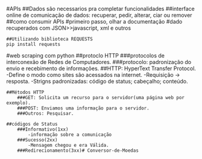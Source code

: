
#APIs
##Dados são necessarios pra completar funcionalidades
##interface online de comunicação de dados: recuperar, pedir, alterar, ciar ou remover
##como consumir APIs
#primeiro passo, olhar a documentação
		#dado recuperados com JSON>>javascript, xml e outros
	
	##Utilizando biblioteca REQUESTS
	pip install requests

#web scraping com python
	##protoclo HTTP
		###protocolos de interconexão de Redes de Computadores.
		###protocolo: padronização do envio e recebimento de informações.
		##HTTP: HyperText Transfer Protocol.
			-Define o modo como sites são acessados na internet.
			-Requisição -> resposta.
				-Strigns padronizadas: código de status; cabeçalho; conteúdo.

	##Métodos HTTP
		###GET: Solicita um recurso para o servidor(uma página web por exemplo).
		###POST: Enviamos uma informação para o servidor.
		###Outros: Pesquisar.
	
	##códigos de Status
		###Informativo(1xx)
			-informação sobre a comunicação
		###Sucesso(2xx)
			-Mensagem chegou e era Válida.
		###Redirecionamento(3xx)#   C o n v e r s o r - d e - M o e d a s  
 